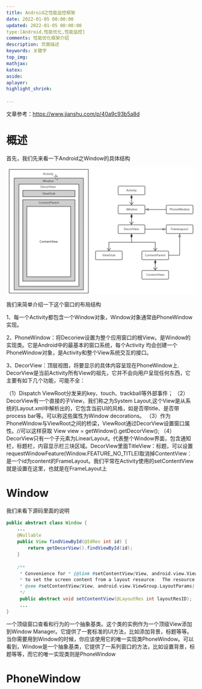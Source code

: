 ```yaml
---
title: Android之性能监控框架
date: 2022-01-05 00:00:00
updated: 2022-01-05 00:00:00
type:[Android,性能优化,性能监控]
comments: 性能优化框架介绍
description: 页面描述
keywords: 关键字
top_img:
mathjax:
katex:
aside:
aplayer:
highlight_shrink:

---
```




文章参考：https://www.jianshu.com/p/40a9c93b5a8d

# 概述


首先，我们先来看一下Android之Window的具体结构

<img src="images/image-20220306141603523.png" alt="image-20220306141603523" style="zoom:50%;" />

我们来简单介绍一下这个窗口的布局结构

1、每一个Activity都包含一个Window对象，Window对象通常由PhoneWindow实现。

2、PhoneWindow：将Decoriew设置为整个应用窗口的根View。是Window的实现类。它是Android中的最基本的窗口系统，每个Activity 均会创建一个PhoneWindow对象，是Activity和整个View系统交互的接口。

3、DecorView：顶层视图，将要显示的具体内容呈现在PhoneWindow上. DecorView是当前Activity所有View的祖先，它并不会向用户呈现任何东西，它主要有如下几个功能，可能不全：

（1）Dispatch ViewRoot分发来的key、touch、trackball等外部事件；
		（2）DecorView有一个直接的子View，我们称之为System Layout,这个View是从系统的Layout.xml中解析出的，它包含当前UI的风格，如是否带title、是否带process bar等。可以称这些属性为Window decorations。
		（3）作为PhoneWindow与ViewRoot之间的桥梁，ViewRoot通过DecorView设置窗口属性。//可以这样获取 View view = getWindow().getDecorView();
		（4）DecorView只有一个子元素为LinearLayout。代表整个Window界面，包含通知栏，标题栏，内容显示栏三块区域。DecorView里面TitleView：标题，可以设置requestWindowFeature(Window.FEATURE_NO_TITLE)取消掉ContentView：是一个id为content的FrameLayout。我们平常在Activity使用的setContentView就是设置在这里，也就是在FrameLayout上

# Window

我们来看下源码里面的说明

```java
public abstract class Window {
    ...
    @Nullable
    public View findViewById(@IdRes int id) {
        return getDecorView().findViewById(id);
    }

    /**
     * Convenience for * {@link #setContentView(View, android.view.ViewGroup.LayoutParams)}
     * to set the screen content from a layout resource.  The resource will be * inflated, adding all top-level views to the screen. * * @param layoutResID Resource ID to be inflated.
     * @see #setContentView(View, android.view.ViewGroup.LayoutParams)
     */
     public abstract void setContentView(@LayoutRes int layoutResID);
     ...
}
```

一个顶级窗口查看和行为的一个抽象基类。这个类的实例作为一个顶级View添加到Window Manager。它提供了一套标准的UI方法，比如添加背景，标题等等。当你需要用到Window的时候，你应该使用它的唯一实现类PhoneWindow。可以看到，Window是一个抽象基类，它提供了一系列窗口的方法，比如设置背景，标题等等，而它的唯一实现类则是PhoneWindow

# PhoneWindow











